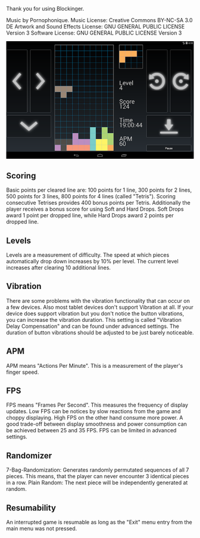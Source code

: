 Thank you for using Blockinger.

Music by Pornophonique.
Music License: Creative Commons BY-NC-SA 3.0 DE
Artwork and Sound Effects License: GNU GENERAL PUBLIC LICENSE Version 3
Software License: GNU GENERAL PUBLIC LICENSE Version 3

![Main Game](ScreenMocks/Blockinger-01.png)

Scoring
-------
Basic points per cleared line are:
100 points for 1 line,
300 points for 2 lines,
500 points for 3 lines,
800 points for 4 lines (called "Tetris").
Scoring consecutive Tetrises provides 400 bonus points per Tetris.
Additionally the player receives a bonus score for using Soft and Hard Drops. Soft Drops award 1 point per dropped line, while Hard Drops award 2 points per dropped line.

Levels
------
Levels are a measurement of difficulty.
The speed at which pieces automatically drop down increases by 10% per level.
The current level increases after clearing 10 additional lines.

Vibration
---------
There are some problems with the vibration functionality that can occur on a few devices.
Also most tablet devices don't support Vibration at all.
If your device does support vibration but you don't notice the button vibrations, you can increase the vibration duration.
This setting is called "Vibration Delay Compensation" and can be found under advanced settings.
The duration of button vibrations should be adjusted to be just barely noticeable.

APM
---
APM means "Actions Per Minute".
This is a measurement of the player's finger speed.

FPS
---
FPS means "Frames Per Second".
This measures the frequency of display updates. Low FPS can be notices by slow reactions from the game and choppy displaying.
High FPS on the other hand consume more power. A good trade-off between display smoothness and power consumption can be achieved between 25 and 35 FPS.
FPS can be limited in advanced settings.

Randomizer
----------
7-Bag-Randomization:
  Generates randomly permutated sequences of all 7 pieces. This means, that the player can never encounter 3 identical pieces in a row.
Plain Random:
  The next piece will be independently generated at random.

Resumability
------------
An interrupted game is resumable as long as the "Exit" menu entry from the main menu was not pressed.
    